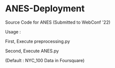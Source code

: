 # ANES-Deployment
Source Code for ANES (Submitted to WebConf '22) 

Usage : 



First, Execute preprocessing.py


Second, Execute ANES.py

(Default : NYC_100 Data in Foursquare)
